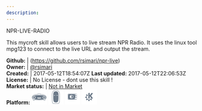 ```yaml
---
description: 
---
```

NPR-LIVE-RADIO

This mycroft skill allows users to live stream NPR Radio. It uses the linux tool mpg123 to connect to the live URL and output the stream.

**Github:** | (https://github.com/rsimari/npr-live)  
**Owner:** | [@rsimari](https://github.com/rsimari)  
**Created:** | 2017-05-12T18:54:07Z  **Last updated:** 2017-05-12T22:06:53Z  
**License:** | No License - dont use this skill !  
**Market status:** | [Not in Market](https://market.mycroft.ai/skill/)  
**Platform:**   ![](.gitbook/assets/mark-1-icon.png)  ![](.gitbook/assets/mark-2-icon.png)  ![](.gitbook/assets/picroft-icon.png)  ![](.gitbook/assets/kde.png)   
